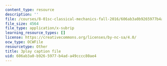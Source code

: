 ```yaml
---
content_type: resource
description: ''
file: /courses/8-01sc-classical-mechanics-fall-2016/606ab3a0b9265977b4ada49cccc80ae4_0PrwAbgoMA.vtt
file_size: 4564
file_type: application/x-subrip
learning_resource_types: []
license: https://creativecommons.org/licenses/by-nc-sa/4.0/
ocw_type: OCWFile
resourcetype: Other
title: 3play caption file
uid: 606ab3a0-b926-5977-b4ad-a49cccc80ae4
---
```

